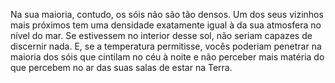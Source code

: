 ﻿Na sua maioria, contudo, os sóis não são tão densos. Um dos seus vizinhos mais próximos tem uma densidade exatamente igual à da sua atmosfera no nível do mar. Se estivessem no interior desse sol, não seriam capazes de discernir nada. E, se a temperatura permitisse, vocês poderiam penetrar na maioria dos sóis que cintilam no céu à noite e não perceber mais matéria do que percebem no ar das suas salas de estar na Terra.